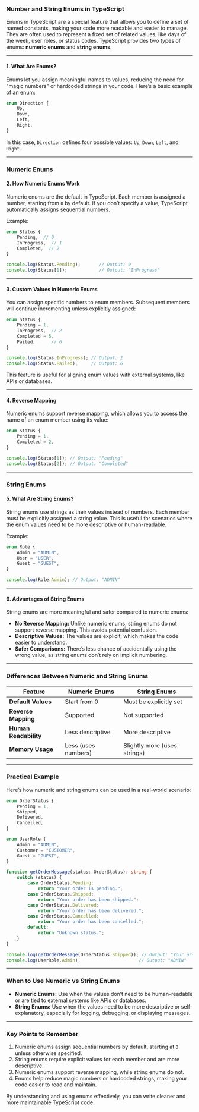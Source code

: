 ### Number and String Enums in TypeScript

Enums in TypeScript are a special feature that allows you to define a set of named constants, making your code more readable and easier to manage. They are often used to represent a fixed set of related values, like days of the week, user roles, or status codes. TypeScript provides two types of enums: **numeric enums** and **string enums**.

---

#### 1. **What Are Enums?**

Enums let you assign meaningful names to values, reducing the need for "magic numbers" or hardcoded strings in your code. Here’s a basic example of an enum:
```typescript
enum Direction {
    Up,
    Down,
    Left,
    Right,
}
```
In this case, `Direction` defines four possible values: `Up`, `Down`, `Left`, and `Right`.

---

### **Numeric Enums**

#### 2. **How Numeric Enums Work**

Numeric enums are the default in TypeScript. Each member is assigned a number, starting from `0` by default. If you don’t specify a value, TypeScript automatically assigns sequential numbers.

Example:
```typescript
enum Status {
    Pending,  // 0
    InProgress,  // 1
    Completed,  // 2
}

console.log(Status.Pending);       // Output: 0
console.log(Status[1]);            // Output: "InProgress"
```

---

#### 3. **Custom Values in Numeric Enums**

You can assign specific numbers to enum members. Subsequent members will continue incrementing unless explicitly assigned:
```typescript
enum Status {
    Pending = 1,
    InProgress,  // 2
    Completed = 5,
    Failed,      // 6
}

console.log(Status.InProgress); // Output: 2
console.log(Status.Failed);     // Output: 6
```

This feature is useful for aligning enum values with external systems, like APIs or databases.

---

#### 4. **Reverse Mapping**

Numeric enums support reverse mapping, which allows you to access the name of an enum member using its value:
```typescript
enum Status {
    Pending = 1,
    Completed = 2,
}

console.log(Status[1]); // Output: "Pending"
console.log(Status[2]); // Output: "Completed"
```

---

### **String Enums**

#### 5. **What Are String Enums?**

String enums use strings as their values instead of numbers. Each member must be explicitly assigned a string value. This is useful for scenarios where the enum values need to be more descriptive or human-readable.

Example:
```typescript
enum Role {
    Admin = "ADMIN",
    User = "USER",
    Guest = "GUEST",
}

console.log(Role.Admin); // Output: "ADMIN"
```

---

#### 6. **Advantages of String Enums**

String enums are more meaningful and safer compared to numeric enums:
- **No Reverse Mapping:** Unlike numeric enums, string enums do not support reverse mapping. This avoids potential confusion.
- **Descriptive Values:** The values are explicit, which makes the code easier to understand.
- **Safer Comparisons:** There’s less chance of accidentally using the wrong value, as string enums don’t rely on implicit numbering.

---

### **Differences Between Numeric and String Enums**

| Feature                | Numeric Enums              | String Enums             |
|------------------------|---------------------------|--------------------------|
| **Default Values**     | Start from 0              | Must be explicitly set   |
| **Reverse Mapping**    | Supported                 | Not supported            |
| **Human Readability**  | Less descriptive          | More descriptive         |
| **Memory Usage**       | Less (uses numbers)       | Slightly more (uses strings) |

---

### **Practical Example**

Here’s how numeric and string enums can be used in a real-world scenario:
```typescript
enum OrderStatus {
    Pending = 1,
    Shipped,
    Delivered,
    Cancelled,
}

enum UserRole {
    Admin = "ADMIN",
    Customer = "CUSTOMER",
    Guest = "GUEST",
}

function getOrderMessage(status: OrderStatus): string {
    switch (status) {
        case OrderStatus.Pending:
            return "Your order is pending.";
        case OrderStatus.Shipped:
            return "Your order has been shipped.";
        case OrderStatus.Delivered:
            return "Your order has been delivered.";
        case OrderStatus.Cancelled:
            return "Your order has been cancelled.";
        default:
            return "Unknown status.";
    }
}

console.log(getOrderMessage(OrderStatus.Shipped)); // Output: "Your order has been shipped."
console.log(UserRole.Admin);                      // Output: "ADMIN"
```

---

### **When to Use Numeric vs String Enums**

- **Numeric Enums:** Use when the values don’t need to be human-readable or are tied to external systems like APIs or databases.
- **String Enums:** Use when the values need to be more descriptive or self-explanatory, especially for logging, debugging, or displaying messages.

---

### **Key Points to Remember**

1. Numeric enums assign sequential numbers by default, starting at `0` unless otherwise specified.
2. String enums require explicit values for each member and are more descriptive.
3. Numeric enums support reverse mapping, while string enums do not.
4. Enums help reduce magic numbers or hardcoded strings, making your code easier to read and maintain.

By understanding and using enums effectively, you can write cleaner and more maintainable TypeScript code.
